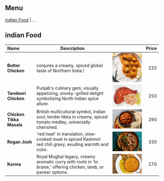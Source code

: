 ## Menu

[indian Food](#indian-food) | ...

## indian Food

| Name                     | Description                                                                                                       |                                            | Price   |
|:-------------------------|-------------------------------------------------------------------------------------------------------------------|--------------------------------------------|--------:|
| **Butter Chicken**       | conjures a creamy, spiced global taste of Northern India.!                                                        | <img src ="images/food1.jpeg" width='400'> |     220 |
| **Tandoori Chicken**     | Punjab's culinary gem, visually appetizing, smoky-grilled delight symbolizing North Indian spice allure.          | <img src ="images/food2.jpeg" width='400'> |     250 |
| **Chicken Tikka Masala** | British multicultural symbol, Indian soul; tender tikka in creamy, spiced tomato medley, universally cherished.   | <img src ="images/food3.jpeg" width='400'> |     290 |
| **Rogan Josh**           | 'red heat' in translation, slow-cooked meat in spiced Kashmiri red chili gravy, exuding warmth and color.         | <img src ="images/food4.jpeg" width='400'> |     330 |
| **Korma**                | Royal Mughal legacy, creamy aromatic curry with roots in 'to braise,' offering chicken, lamb, or paneer options.  | <img src ="images/food5.jpeg" width='400'> |     270 |

